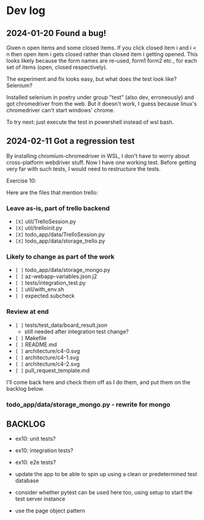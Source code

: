 # Dev log

## 2024-01-20 Found a bug!

Given n open items and some closed items.  If you click closed item i and i < n then open item i gets closed rather than closed item i getting opened.  This looks likely because the form names are re-used, form1 form2 etc., for each set of items (open, closed respectively).

The experiment and fix looks easy, but what does the test look like? Selenium?

Installed selenium in poetry under group "test" (also dev, erroneously) and got chromedriver from the web.  But it doesn't work, I guess because linux's chromedriver can't start windows' chrome.

To try next: just execute the test in powershell instead of wsl bash.

## 2024-02-11 Got a regression test

By installing chromium-chromedriver in WSL, I don't have to worry about cross-platform webdriver stuff.  Now I have one working test.  Before getting very far with such tests, I would need to restructure the tests.

Exercise 10:

Here are the files that mention trello:

### Leave as-is, part of trello backend
* `[X]` util/TrelloSession.py
* `[X]` util/trelloinit.py
* `[X]` todo_app/data/TrelloSession.py
* `[X]` todo_app/data/storage_trello.py 

### Likely to change as part of the work
* `[ ]` todo_app/data/storage_mongo.py
* `[ ]` az-webapp-variables.json.j2
* `[ ]` tests/integration_test.py
* `[ ]` util/with_env.sh
* `[ ]` expected.subcheck

### Review at end
* `[ ]` tests/test_data/board_result.json
    - still needed after integration test change?
* `[ ]` Makefile
* `[ ]` README.md
* `[ ]` architecture/c4-0.svg
* `[ ]` architecture/c4-1.svg
* `[ ]` architecture/c4-2.svg
* `[ ]` pull_request_template.md

I'll come back here and check them off as I do them, and put them on the backlog below.

### todo_app/data/storage_mongo.py - rewrite for mongo



## BACKLOG


* ex10: unit tests?
* ex10: integration tests?
* ex10: e2e tests?

* update the app to be able to spin up using a clean or predetermined test database
* consider whether pytest can be used here too, using setup to start the test server instance
* use the page object pattern



